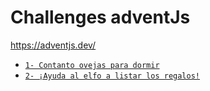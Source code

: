 # Challenges adventJs 

<a href="https://adventjs.dev/" target="_blank">
    https://adventjs.dev/
</a>

- [`1- Contanto ovejas para dormir`](docs/contandoOvejas.md)
- [`2- ¡Ayuda al elfo a listar los regalos!`](docs/ayudaAlElfo.md)